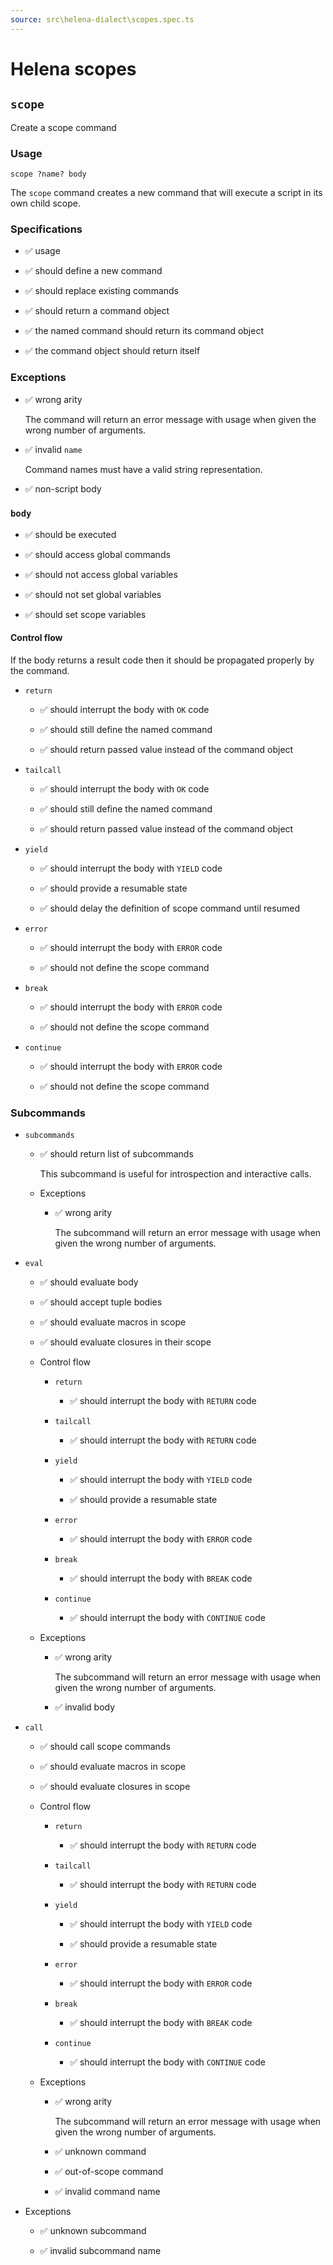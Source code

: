 ```yaml
---
source: src\helena-dialect\scopes.spec.ts
---
```

# Helena scopes

## `scope`

Create a scope command

### Usage

```lna
scope ?name? body
```

The `scope` command creates a new command that will execute a script in
its own child scope.

### Specifications

- ✅ usage

- ✅ should define a new command

- ✅ should replace existing commands

- ✅ should return a command object

- ✅ the named command should return its command object

- ✅ the command object should return itself

### Exceptions

- ✅ wrong arity

  The command will return an error message with usage when given the
  wrong number of arguments.

- ✅ invalid `name`

  Command names must have a valid string representation.

- ✅ non-script body

### `body`

- ✅ should be executed

- ✅ should access global commands

- ✅ should not access global variables

- ✅ should not set global variables

- ✅ should set scope variables

#### Control flow

If the body returns a result code then it should be propagated
properly by the command.

- `return`

  - ✅ should interrupt the body with `OK` code

  - ✅ should still define the named command

  - ✅ should return passed value instead of the command object

- `tailcall`

  - ✅ should interrupt the body with `OK` code

  - ✅ should still define the named command

  - ✅ should return passed value instead of the command object

- `yield`

  - ✅ should interrupt the body with `YIELD` code

  - ✅ should provide a resumable state

  - ✅ should delay the definition of scope command until resumed

- `error`

  - ✅ should interrupt the body with `ERROR` code

  - ✅ should not define the scope command

- `break`

  - ✅ should interrupt the body with `ERROR` code

  - ✅ should not define the scope command

- `continue`

  - ✅ should interrupt the body with `ERROR` code

  - ✅ should not define the scope command

### Subcommands

- `subcommands`

  - ✅ should return list of subcommands

    This subcommand is useful for introspection and interactive
    calls.

  - Exceptions

    - ✅ wrong arity

      The subcommand will return an error message with usage when
      given the wrong number of arguments.

- `eval`

  - ✅ should evaluate body

  - ✅ should accept tuple bodies

  - ✅ should evaluate macros in scope

  - ✅ should evaluate closures in their scope

  - Control flow

    - `return`

      - ✅ should interrupt the body with `RETURN` code

    - `tailcall`

      - ✅ should interrupt the body with `RETURN` code

    - `yield`

      - ✅ should interrupt the body with `YIELD` code

      - ✅ should provide a resumable state

    - `error`

      - ✅ should interrupt the body with `ERROR` code

    - `break`

      - ✅ should interrupt the body with `BREAK` code

    - `continue`

      - ✅ should interrupt the body with `CONTINUE` code

  - Exceptions

    - ✅ wrong arity

      The subcommand will return an error message with usage when
      given the wrong number of arguments.

    - ✅ invalid body

- `call`

  - ✅ should call scope commands

  - ✅ should evaluate macros in scope

  - ✅ should evaluate closures in scope

  - Control flow

    - `return`

      - ✅ should interrupt the body with `RETURN` code

    - `tailcall`

      - ✅ should interrupt the body with `RETURN` code

    - `yield`

      - ✅ should interrupt the body with `YIELD` code

      - ✅ should provide a resumable state

    - `error`

      - ✅ should interrupt the body with `ERROR` code

    - `break`

      - ✅ should interrupt the body with `BREAK` code

    - `continue`

      - ✅ should interrupt the body with `CONTINUE` code

  - Exceptions

    - ✅ wrong arity

      The subcommand will return an error message with usage when
      given the wrong number of arguments.

    - ✅ unknown command

    - ✅ out-of-scope command

    - ✅ invalid command name

- Exceptions

  - ✅ unknown subcommand

  - ✅ invalid subcommand name

